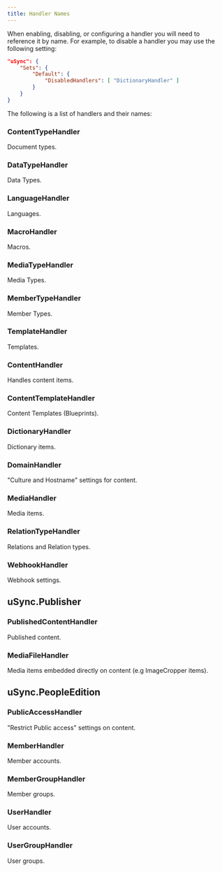 ```yaml
---
title: Handler Names
---
```

 

When enabling, disabling, or configuring a handler you will need to reference it by name. For example, to disable a handler you may use the following setting: 

```json title=appsettings.json
"uSync": {
    "Sets": {
        "Default": {
            "DisabledHandlers": [ "DictionaryHandler" ]
        }
    }
}
```

The following is a list of handlers and their names: 

<!--Handler Name | Default Group | Description-->

### ContentTypeHandler 
<!--| Settings | -->
Document types.

### DataTypeHandler 
<!--| Settings | -->
Data Types.

### LanguageHandler 
<!--| Settings | -->
Languages.

### MacroHandler 
<!--| Settings | -->
Macros.

### MediaTypeHandler 
<!--| Settings | -->
Media Types.

### MemberTypeHandler 
<!--| Settings | -->
Member Types.

### TemplateHandler 
<!--| Settings | -->
Templates.

### ContentHandler 
<!--| Content | -->
Handles content items.

### ContentTemplateHandler 
<!--| Content | -->
Content Templates (Blueprints). 

### DictionaryHandler 
<!--| Content | -->
Dictionary items.

### DomainHandler 
<!--| Content | -->
"Culture and Hostname" settings for content.

### MediaHandler 
<!--| Content | -->
Media items.

### RelationTypeHandler 
<!--| Content | -->
Relations and Relation types.

### WebhookHandler
Webhook settings.

## uSync.Publisher 
<!--Handler Name | Default Group | Description-->

### PublishedContentHandler 
<!-- | Content | -->
Published content.

### MediaFileHandler 
<!--| Content | -->
Media items embedded directly on content (e.g ImageCropper items).

## uSync.PeopleEdition
<!--Handler Name | Default Group | Description-->

### PublicAccessHandler 
<!--| Members |--> 
"Restrict Public access" settings on content.

### MemberHandler 
<!--| Members | -->
Member accounts.

### MemberGroupHandler 
<!--| Members | -->
Member groups.

### UserHandler 
<!--| Users | -->
User accounts.

### UserGroupHandler 
<!--| Users | -->
User groups.


